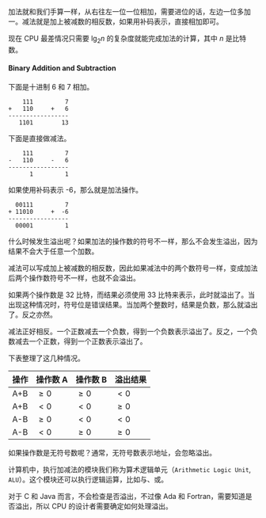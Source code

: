加法就和我们手算一样，从右往左一位一位相加，需要进位的话，左边一位多加一。减法就是加上被减数的相反数，如果用补码表示，直接相加即可。

现在 CPU 最差情况只需要 $\lg_2 n$ 的复杂度就能完成加法的计算，其中 $n$ 是比特数。

#### Binary Addition and Subtraction
下面是十进制 6 和 7 相加。
```
    111         7
+   110     +   6
-----------------
   1101        13
```
下面是直接做减法。
```
    111         7
-   110     -   6
-----------------
      1         1
```
如果使用补码表示 -6，那么就是加法操作。
```
  00111         7
+ 11010     +  -6
-----------------
  00001         1
```

什么时候发生溢出呢？如果加法的操作数的符号不一样，那么不会发生溢出，因为结果不会大于任意一个加数。

减法可以写成加上被减数的相反数，因此如果减法中的两个数符号一样，变成加法后两个操作数符号不一样，也就不会溢出。

如果两个操作数是 32 比特，而结果必须使用 33 比特来表示，此时就溢出了。当出现这种情况时，符号位是错误结果。当加两个整数时，结果是负数，那么就溢出了。反之亦然。

减法正好相反。一个正数减去一个负数，得到一个负数表示溢出了。反之，一个负数减去一个正数，得到一个正数表示溢出了。

下表整理了这几种情况。

| 操作 | 操作数 A | 操作数 B | 溢出结果 |
|--|--|--|--|
| A+B | $\geq 0$ | $\geq 0$ | $<0$ |
| A+B | $<0$ | $<0$ | $\geq 0$ |
| A-B | $\geq 0$ | $<0$ | $<0$ |
| A-B | $<0$ | $\geq 0$ | $\geq 0$

如果操作数是无符号数呢？通常，无符号数表示地址，会忽略溢出。

计算机中，执行加减法的模块我们称为算术逻辑单元（`Arithmetic Logic Unit`, `ALU`）。这个模块还可以执行逻辑运算，比如与、或。

对于 C 和 Java 而言，不会检查是否溢出，不过像 Ada 和 Fortran，需要知道是否溢出，所以 CPU 的设计者需要确定如何处理溢出。
